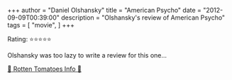 +++
author = "Daniel Olshansky"
title = "American Psycho"
date = "2012-09-09T00:39:00"
description = "Olshansky's review of American Psycho"
tags = [
    "movie",
]
+++

Rating: ⭐⭐⭐⭐⭐

Olshansky was too lazy to write a review for this one...

[🍅 Rotten Tomatoes Info 🍅](https://www.rottentomatoes.com//m/american_psycho)